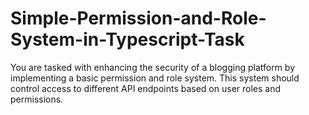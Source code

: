 # Simple-Permission-and-Role-System-in-Typescript-Task
You are tasked with enhancing the security of a blogging platform by implementing a basic permission and role system. This system should control access to different API endpoints based on user roles and permissions.
